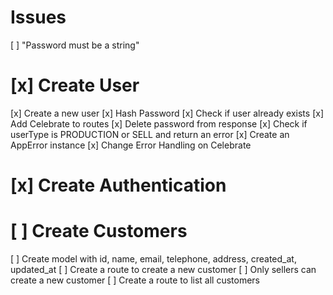 # Issues

[ ] "Password must be a string"

# [x] Create User

[x] Create a new user
[x] Hash Password
[x] Check if user already exists
[x] Add Celebrate to routes
[x] Delete password from response
[x] Check if userType is PRODUCTION or SELL and return an error
[x] Create an AppError instance
[x] Change Error Handling on Celebrate

# [x] Create Authentication

# [ ] Create Customers

[ ] Create model with id, name, email, telephone, address, created_at, updated_at
[ ] Create a route to create a new customer
[ ] Only sellers can create a new customer
[ ] Create a route to list all customers
